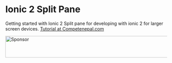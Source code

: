 # Ionic 2 Split Pane
Getting started with Ionic 2 Split pane for developing with ionic 2 for larger screen devices.
[Tutorial at Competenepal.com](https://competenepal.com/ionic-2-split-pane)

<a target='_blank' rel='nofollow' href='https://app.codesponsor.io/link/bzkjcPHj39DQMQMWgqF5z6KA/lohanitech/IonSplitpane'>
  <img alt='Sponsor' width='888' height='68' src='https://app.codesponsor.io/embed/bzkjcPHj39DQMQMWgqF5z6KA/lohanitech/IonSplitpane.svg' />
</a>
